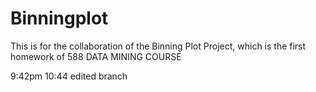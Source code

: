 # Binningplot
This is for the collaboration of the Binning Plot Project, which is the first homework of 588 DATA MINING COURSE

9:42pm
10:44 edited branch
